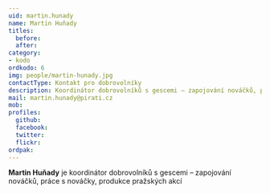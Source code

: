 ```yaml
---
uid: martin.hunady
name: Martin Huňady
titles:
  before: 
  after:
category: 
- kodo
ordkodo: 6
img: people/martin-hunady.jpg
contactType: Kontakt pro dobrovolníky
description: Koordinátor dobrovolníků s gescemi – zapojování nováčků, práce s nováčky, produkce pražských akcí
mail: martin.hunady@pirati.cz
mob: 
profiles:
  github:       
  facebook: 
  twitter: 		  
  flickr:
ordpak: 		  
---
```


**Martin Huňady** je koordinátor dobrovolníků s gescemi – zapojování nováčků, práce s nováčky, produkce pražských akcí



